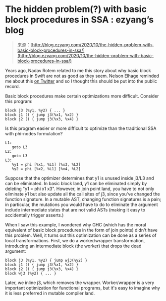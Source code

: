 <!--yml
category: 未分类
date: 2024-07-01 18:16:57
-->

# The hidden problem(?) with basic block procedures in SSA : ezyang’s blog

> 来源：[http://blog.ezyang.com/2020/10/the-hidden-problem-with-basic-block-procedures-in-ssa/](http://blog.ezyang.com/2020/10/the-hidden-problem-with-basic-block-procedures-in-ssa/)

Years ago, Nadav Rotem related to me this story about why basic block procedures in Swift are not as good as they seem. Nelson Elhage reminded me about this [on Twitter](https://twitter.com/nelhage/status/1319785483153494016) and so I thought this should be put into the public record.

Basic block procedures make certain optimizations more difficult. Consider this program:

```
block j3 (%y1, %y2) { ... }
block j1 () { jump j3(%x1, %x2) }
block j2 () { jump j3(%x3, %x4) }

```

Is this program easier or more difficult to optimize than the traditional SSA with phi-nodes formulation?

```
L1:
   goto L3
L2:
   goto L3
L3:
   %y1 = phi [%x1, %L1] [%x3, %L2]
   %y2 = phi [%x2, %L1] [%x4, %L2]

```

Suppose that the optimizer determines that y1 is unused inside j3/L3 and can be eliminated. In basic block land, y1 can be eliminated simply by deleting "y1 = phi x1 x3". However, in join point land, you have to not only eliminate y1 but also update all the call sites of j3, since you've changed the function signature. In a mutable AST, changing function signatures is a pain; in particular, the mutations you would have to do to eliminate the argument include intermediate states that are not valid ASTs (making it easy to accidentally trigger asserts.)

When I saw this example, I wondered why GHC (which has the moral equivalent of basic block procedures in the form of join points) didn't have this problem. Well, it turns out this optimization can be done as a series of local transformations. First, we do a worker/wrapper transformation, introducing an intermediate block (the worker) that drops the dead argument:

```
block j3 (%y1, %y2) { jump wj3(%y2) }
block j1 () { jump j3(%x1, %x2) }
block j2 () { jump j3(%x3, %x4) }
block wj3 (%y2) { ... }

```

Later, we inline j3, which removes the wrapper. Worker/wrapper is a very important optimization for functional programs, but it's easy to imagine why it is less preferred in mutable compiler land.